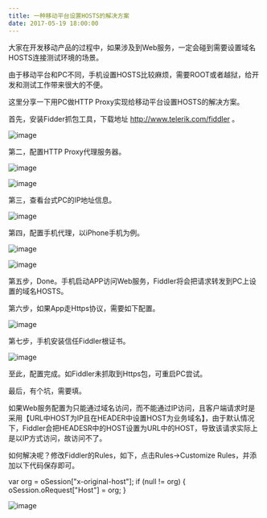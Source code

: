 ```yaml
---
title: 一种移动平台设置HOSTS的解决方案
date: 2017-05-19 18:00:00
---
```


大家在开发移动产品的过程中，如果涉及到Web服务，一定会碰到需要设置域名HOSTS连接测试环境的场景。

由于移动平台和PC不同，手机设置HOSTS比较麻烦，需要ROOT或者越狱，给开发和测试工作带来很大的不便。

这里分享一下用PC做HTTP Proxy实现给移动平台设置HOSTS的解决方案。

首先，安装Fidder抓包工具，下载地址 http://www.telerik.com/fiddler 。
    
![image](https://github.com/linzhiman/linzhiman.github.io/blob/master/resource/1705/一种移动平台设置HOSTS的解决方案-1.jpg?raw=true)

第二，配置HTTP Proxy代理服务器。

![image](https://github.com/linzhiman/linzhiman.github.io/blob/master/resource/1705/一种移动平台设置HOSTS的解决方案-2.jpg?raw=true)

![image](https://github.com/linzhiman/linzhiman.github.io/blob/master/resource/1705/一种移动平台设置HOSTS的解决方案-3.jpg?raw=true)

第三，查看台式PC的IP地址信息。
    
![image](https://github.com/linzhiman/linzhiman.github.io/blob/master/resource/1705/一种移动平台设置HOSTS的解决方案-4.jpg?raw=true)

第四，配置手机代理，以iPhone手机为例。
    
![image](https://github.com/linzhiman/linzhiman.github.io/blob/master/resource/1705/一种移动平台设置HOSTS的解决方案-5.jpg?raw=true)

![image](https://github.com/linzhiman/linzhiman.github.io/blob/master/resource/1705/一种移动平台设置HOSTS的解决方案-6.jpg?raw=true)

第五步，Done。手机启动APP访问Web服务，Fiddler将会把请求转发到PC上设置的域名HOSTS。

第六步，如果App走Https协议，需要如下配置。

![image](https://github.com/linzhiman/linzhiman.github.io/blob/master/resource/1705/一种移动平台设置HOSTS的解决方案-7.jpg?raw=true)

第七步，手机安装信任Fiddler根证书。

![image](https://github.com/linzhiman/linzhiman.github.io/blob/master/resource/1705/一种移动平台设置HOSTS的解决方案-8.jpg?raw=true)

至此，配置完成。如Fiddler未抓取到Https包，可重启PC尝试。

最后，有个坑，需要填。

如果Web服务配置为只能通过域名访问，而不能通过IP访问，且客户端请求时是采用【URL中HOST为IP且在HEADER中设置HOST为业务域名】，由于默认情况下，Fiddler会把HEADESR中的HOST设置为URL中的HOST，导致该请求实际上是以IP方式访问，故访问不了。

如何解决呢？修改Fiddler的Rules，如下，点击Rules->Customize Rules，并添加以下代码保存即可。

var org = oSession["x-original-host"];
if (null != org) {
    oSession.oRequest["Host"] = org;
}

![image](https://github.com/linzhiman/linzhiman.github.io/blob/master/resource/1705/一种移动平台设置HOSTS的解决方案-9.jpg?raw=true)

